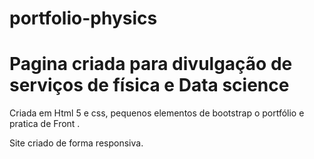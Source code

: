 # portfolio-physics
<div class="col-md-6 px-0">
          <h1 class="display-4 font-italic">Pagina criada para divulgação de serviços de física e Data science</h1>
          <p class="lead my-3">
          Criada em Html 5 e css, pequenos elementos de bootstrap o portfólio e pratica de Front .</p>
          </p>
          <p>
          Site criado de forma responsiva.
          </p>
        </div>